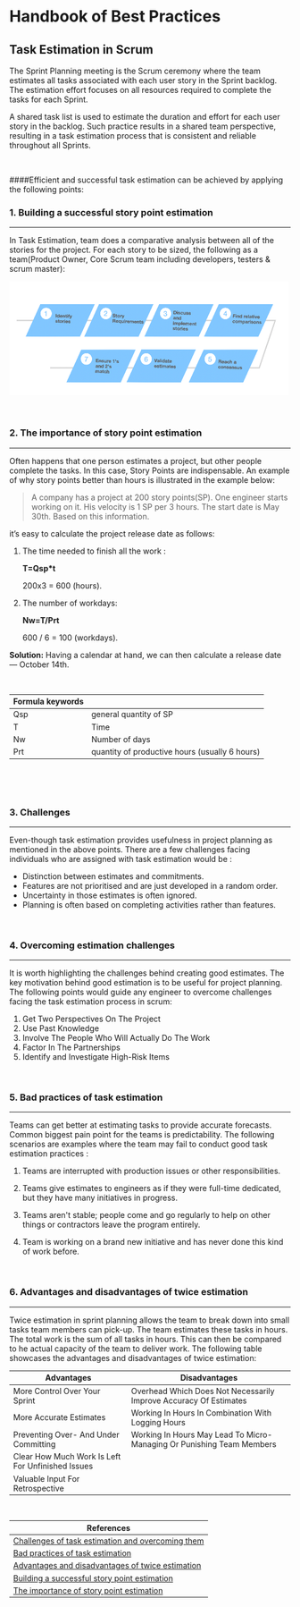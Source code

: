 # Handbook of Best Practices

## Task Estimation in Scrum


The Sprint Planning meeting is the Scrum ceremony where the team estimates all tasks associated with each user story in the Sprint backlog. 
The estimation effort focuses on all resources required to complete the tasks for each Sprint. 

A shared task list is used to estimate the 
duration and effort for each user story in the backlog. Such practice results in a shared team perspective, resulting in a task estimation
process that is consistent and reliable throughout all Sprints. 

&nbsp;

####Efficient and successful task estimation can be achieved by applying the following points:

### 1. Building a successful story point estimation

---
In Task Estimation, team does a comparative analysis between all of the stories for the project. For each story to be sized, 
 the following as a team(Product Owner, Core Scrum team including developers, testers & scrum master):


![](Images/steps1.png "")

&nbsp;

### 2. The importance of story point estimation

---
Often happens that one person estimates a project, but other people complete the tasks. In this case, Story Points are indispensable. An example of why story points better than hours is illustrated in the example below:

> A company has a project at 200 story points(SP). One engineer starts working on it. His velocity is 1 SP per 3 hours. The start date is May 30th. Based on this information.

it’s easy to calculate the project release date as follows:

1. The time needed to finish all the work :


    **T=Qsp*t**
       
    200x3 = 600 (hours).

2. The number of workdays:

    **Nw=T/Prt**
       
    600 / 6 = 100 (workdays).

**Solution:** Having a calendar at hand, we can then calculate a release date — October 14th.    

&nbsp;    

| Formula keywords |  |
| ------ | ----------- |
| Qsp   | general quantity of SP |
| T | Time |
| Nw    | Number of days |
| Prt    | quantity of productive hours (usually 6 hours) |




&nbsp;


&nbsp;

### 3. Challenges

---

Even-though task estimation provides usefulness in project planning as mentioned in the above points. There are a few challenges facing individuals who are assigned with task estimation would be :

* Distinction between estimates and commitments.
* Features are not prioritised and are just developed in a random order.
* Uncertainty in those estimates is often ignored.
* Planning is often based on completing activities rather than features.


&nbsp;

### 4. Overcoming estimation challenges

---

It is worth highlighting the challenges behind creating good estimates. The key motivation behind good estimation is to be useful for project planning. The following points would guide any engineer to overcome challenges facing the task estimation process in scrum:


1. Get Two Perspectives On The Project
2. Use Past Knowledge
3. Involve The People Who Will Actually Do The Work
4. Factor In The Partnerships
5. Identify and Investigate High-Risk Items


&nbsp;

### 5. Bad practices of task estimation

---

Teams can get better at estimating tasks to provide accurate forecasts. Common biggest pain point for the teams is predictability. The following scenarios are examples where the team may fail to conduct good task estimation practices :


1. Teams are interrupted with production issues or other 
responsibilities.

2. Teams give estimates to engineers as if they were full-time dedicated, but they have many initiatives in progress.

3. Teams aren't stable; people come and go regularly to help on other things or contractors leave the program entirely.

4. Team is working on a brand new initiative and has never done this kind of work before.

&nbsp;

### 6. Advantages and disadvantages of twice estimation

---

Twice estimation in sprint planning allows the team to break down into small tasks team members can pick-up. The team estimates these tasks in hours. The total work is the sum of all tasks in hours. This can then be compared to he actual capacity of the team to deliver work. The following table showcases the advantages and disadvantages of twice estimation:

| Advantages| Disadvantages |
| --------------- | --------------- |
| More Control Over Your Sprint | 	Overhead Which Does Not Necessarily Improve Accuracy Of Estimates |
| 	More Accurate Estimates | Working In Hours In Combination With Logging Hours |
| 	Preventing Over- And Under Committing | Working In Hours May Lead To Micro-Managing Or Punishing Team Members |
| 		Clear How Much Work Is Left For Unfinished Issues |  |
| 	Valuable Input For Retrospective |  |



&nbsp;

|References |
|---|
|[Challenges of task estimation and overcoming them](https://www.aversan.com/coding-standards-and-best-practices-2/)|
|[Bad practices of task estimation](https://www.linkedin.com/pulse/why-your-agile-teams-bad-estimation-heidi-araya)|
|[Advantages and disadvantages of twice estimation](https://maartendalmijn.com/why-estimate-twice-in-scrum-fd0d68744501)|
|[Building a successful story point estimation](http://www.agilebuddha.com/agile/agile-estimation-8-steps-to-successful-story-point-estimation/)|
|[The importance of story point estimation](https://rubygarage.org/blog/3-reasons-to-estimate-with-story-points)|